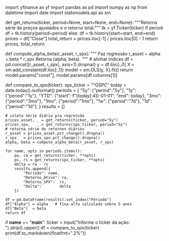 import yfinance as yf
import pandas as pd
import numpy as np
from datetime import date
import statsmodels.api as sm

def get_returns(ticker, period=None, start=None, end=None):
    """Retorna série de preços ajustados e o retorno total."""
    tk = yf.Ticker(ticker)
    if period:
        df = tk.history(period=period)
    else:
        df = tk.history(start=start, end=end)
    prices = df["Close"]
    total_return = prices.iloc[-1] / prices.iloc[0] - 1
    return prices, total_return

def compute_alpha_beta(r_asset, r_spx):
    """
    Faz regressão r_asset ~ alpha + beta * r_spx
    Retorna (alpha, beta).
    """
    # alinhar índices
    df = pd.concat([r_asset, r_spx], axis=1).dropna()
    y = df.iloc[:,0]
    X = sm.add_constant(df.iloc[:,1])
    model = sm.OLS(y, X).fit()
    return model.params["const"], model.params[df.columns[1]]

def compare_to_spx(ticker):
    spx_ticker = "^GSPC"
    today = date.today().isoformat()
    periods = {
        "5y": {"period":"5y"},
        "1y": {"period":"1y"},
        "YTD": {"start": f"{today[:4]}-01-01", "end": today},
        "3mo": {"period":"3mo"},
        "1mo": {"period":"1mo"},
        "1w":  {"period":"7d"},
        "1d":  {"period":"1d"},
    }
    results = []

    # coleta série diária pra regressão
    prices_asset, _ = get_returns(ticker, period="5y")
    prices_spx,   _ = get_returns(spx_ticker, period="5y")
    # retorna série de retornos diários
    r_asset = prices_asset.pct_change().dropna()
    r_spx   = prices_spx.pct_change().dropna()
    alpha, beta = compute_alpha_beta(r_asset, r_spx)

    for name, opts in periods.items():
        pa, ra = get_returns(ticker, **opts)
        ps, rs = get_returns(spx_ticker, **opts)
        delta = ra - rs
        results.append({
            "Periodo": name,
            "Retorno_Ativo": ra,
            "Retorno_SPX":  rs,
            "Delta":        delta
        })

    df = pd.DataFrame(results).set_index("Periodo")
    df["Alpha"] = alpha   # fixa alfa calculado sobre 5 anos
    df["Beta"]  = beta
    return df

if __name__ == "__main__":
    ticker = input("Informe o ticker da ação: ").strip().upper()
    df = compare_to_spx(ticker)
    print(df.to_markdown(floatfmt=".2%"))
